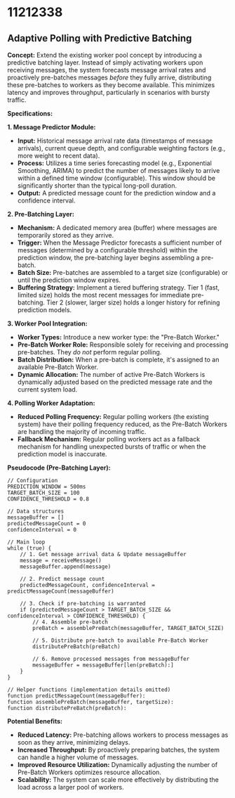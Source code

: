# 11212338

## Adaptive Polling with Predictive Batching

**Concept:** Extend the existing worker pool concept by introducing a predictive batching layer. Instead of simply activating workers upon receiving messages, the system forecasts message arrival rates and proactively pre-batches messages *before* they fully arrive, distributing these pre-batches to workers as they become available. This minimizes latency and improves throughput, particularly in scenarios with bursty traffic.

**Specifications:**

**1. Message Predictor Module:**

*   **Input:** Historical message arrival rate data (timestamps of message arrivals), current queue depth, and configurable weighting factors (e.g., more weight to recent data).
*   **Process:** Utilizes a time series forecasting model (e.g., Exponential Smoothing, ARIMA) to predict the number of messages likely to arrive within a defined time window (configurable). This window should be significantly shorter than the typical long-poll duration.
*   **Output:**  A predicted message count for the prediction window and a confidence interval.

**2. Pre-Batching Layer:**

*   **Mechanism:** A dedicated memory area (buffer) where messages are temporarily stored as they arrive.
*   **Trigger:** When the Message Predictor forecasts a sufficient number of messages (determined by a configurable threshold) within the prediction window, the pre-batching layer begins assembling a pre-batch.
*   **Batch Size:** Pre-batches are assembled to a target size (configurable) or until the prediction window expires.
*   **Buffering Strategy:** Implement a tiered buffering strategy.  Tier 1 (fast, limited size) holds the most recent messages for immediate pre-batching. Tier 2 (slower, larger size) holds a longer history for refining prediction models.

**3. Worker Pool Integration:**

*   **Worker Types:** Introduce a new worker type: the "Pre-Batch Worker."
*   **Pre-Batch Worker Role:** Responsible solely for receiving and processing pre-batches. They *do not* perform regular polling.
*   **Batch Distribution:** When a pre-batch is complete, it's assigned to an available Pre-Batch Worker.
*   **Dynamic Allocation:** The number of active Pre-Batch Workers is dynamically adjusted based on the predicted message rate and the current system load.

**4. Polling Worker Adaptation:**

*   **Reduced Polling Frequency:** Regular polling workers (the existing system) have their polling frequency reduced, as the Pre-Batch Workers are handling the majority of incoming traffic.
*   **Fallback Mechanism:** Regular polling workers act as a fallback mechanism for handling unexpected bursts of traffic or when the prediction model is inaccurate.

**Pseudocode (Pre-Batching Layer):**

```
// Configuration
PREDICTION_WINDOW = 500ms
TARGET_BATCH_SIZE = 100
CONFIDENCE_THRESHOLD = 0.8

// Data structures
messageBuffer = []
predictedMessageCount = 0
confidenceInterval = 0

// Main loop
while (true) {
    // 1. Get message arrival data & Update messageBuffer
    message = receiveMessage()
    messageBuffer.append(message)

    // 2. Predict message count
    predictedMessageCount, confidenceInterval = predictMessageCount(messageBuffer)

    // 3. Check if pre-batching is warranted
    if (predictedMessageCount > TARGET_BATCH_SIZE && confidenceInterval > CONFIDENCE_THRESHOLD) {
        // 4. Assemble pre-batch
        preBatch = assemblePreBatch(messageBuffer, TARGET_BATCH_SIZE)

        // 5. Distribute pre-batch to available Pre-Batch Worker
        distributePreBatch(preBatch)

        // 6. Remove processed messages from messageBuffer
        messageBuffer = messageBuffer[len(preBatch):]
    }
}

// Helper functions (implementation details omitted)
function predictMessageCount(messageBuffer):
function assemblePreBatch(messageBuffer, targetSize):
function distributePreBatch(preBatch):
```

**Potential Benefits:**

*   **Reduced Latency:** Pre-batching allows workers to process messages as soon as they arrive, minimizing delays.
*   **Increased Throughput:**  By proactively preparing batches, the system can handle a higher volume of messages.
*   **Improved Resource Utilization:**  Dynamically adjusting the number of Pre-Batch Workers optimizes resource allocation.
*   **Scalability:** The system can scale more effectively by distributing the load across a larger pool of workers.